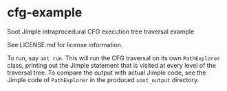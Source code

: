 # cfg-example
Soot Jimple intraprocedural CFG execution tree traversal example

See LICENSE.md for license information.

To run, say `ant run`. This will run the CFG traversal on its own `PathExplorer` class, printing out the Jimple statement that is visited at every level of the traversal tree. To compare the output with actual Jimple code, see the Jimple code of `PathExplorer` in the produced `soot_output` directory.
